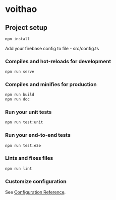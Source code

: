# voithao

## Project setup

```bash
npm install
```

Add your firebase config to file - src/config.ts

### Compiles and hot-reloads for development

```bash
npm run serve
```

### Compiles and minifies for production

```bash
npm run build
npm run doc
```

### Run your unit tests

```bash
npm run test:unit
```

### Run your end-to-end tests

```bash
npm run test:e2e
```

### Lints and fixes files

```bash
npm run lint
```

### Customize configuration

See [Configuration Reference](https://cli.vuejs.org/config/).
